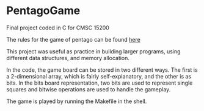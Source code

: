 # PentagoGame
Final project coded in C for CMSC 15200

The rules for the game of pentago can be found [here](http://www.creativedeployment.com/clients/mindtwister/strategy-guides/MTUSA_Pentago%20Rules-Strategy%20Guide%202015.pdf)

This project was useful as practice in building larger programs, using different data structures, and memory allocation. 

In the code, the game board can be stored in two different ways.  The first is a 2-dimensional array, which is fairly self-explanatory, and the other is as bits.  In the bits board representation, two bits are used to represent single squares and bitwise operations are used to handle the gameplay.

The game is played by running the Makefile in the shell.
